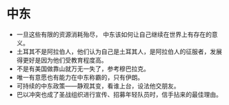 # 中东

- 一旦这些有限的资源消耗殆尽， 中东该如何让自己继续在世界上有存在的意义。
- 土耳其不是阿拉伯人，他们认为自己是土耳其人，是阿拉伯人的征服者，发展得更好是因为他们受教育程度高。
- 不是有美国做靠山就万无一失了，参考穆巴拉克。
- 唯一有意愿也有能力在中东称霸的，只有伊朗。
- 可持续的中东政策——静观其变，看谁上台，设法他交朋友。
- 巴以冲突也成了圣战组织进行宣传、招募年轻队员时，信手拈来的最佳理由。

